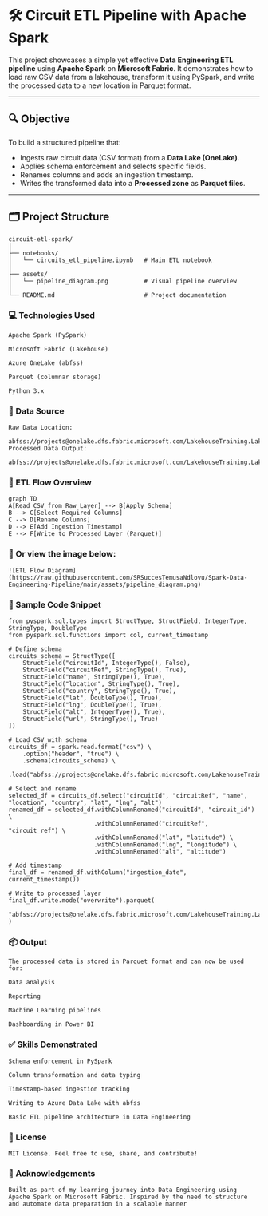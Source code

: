 # 🛠️ Circuit ETL Pipeline with Apache Spark

This project showcases a simple yet effective **Data Engineering ETL pipeline** using **Apache Spark** on **Microsoft Fabric**. It demonstrates how to load raw CSV data from a lakehouse, transform it using PySpark, and write the processed data to a new location in Parquet format.

---

## 🔍 Objective

To build a structured pipeline that:

- Ingests raw circuit data (CSV format) from a **Data Lake (OneLake)**.
- Applies schema enforcement and selects specific fields.
- Renames columns and adds an ingestion timestamp.
- Writes the transformed data into a **Processed zone** as **Parquet files**.

---

## 🗂️ Project Structure

```
circuit-etl-spark/
│
├── notebooks/
│   └── circuits_etl_pipeline.ipynb   # Main ETL notebook
│
├── assets/
│   └── pipeline_diagram.png          # Visual pipeline overview
│
└── README.md                         # Project documentation

```

### 💻 Technologies Used
```
Apache Spark (PySpark)

Microsoft Fabric (Lakehouse)

Azure OneLake (abfss)

Parquet (columnar storage)

Python 3.x
```

### 📁 Data Source
```
Raw Data Location:

abfss://projects@onelake.dfs.fabric.microsoft.com/LakehouseTraining.Lakehouse/Files/circuits.csv
Processed Data Output:

abfss://projects@onelake.dfs.fabric.microsoft.com/LakehouseTraining.Lakehouse/Files/processed
```
### 🔄 ETL Flow Overview
```
graph TD
A[Read CSV from Raw Layer] --> B[Apply Schema]
B --> C[Select Required Columns]
C --> D[Rename Columns]
D --> E[Add Ingestion Timestamp]
E --> F[Write to Processed Layer (Parquet)]
```
### 📸 Or view the image below:
```
![ETL Flow Diagram](https://raw.githubusercontent.com/SRSuccesTemusaNdlovu/Spark-Data-Engineering-Pipeline/main/assets/pipeline_diagram.png)
```

### 🧪 Sample Code Snippet

```
from pyspark.sql.types import StructType, StructField, IntegerType, StringType, DoubleType
from pyspark.sql.functions import col, current_timestamp

# Define schema
circuits_schema = StructType([
    StructField("circuitId", IntegerType(), False),
    StructField("circuitRef", StringType(), True),
    StructField("name", StringType(), True),
    StructField("location", StringType(), True),
    StructField("country", StringType(), True),
    StructField("lat", DoubleType(), True),
    StructField("lng", DoubleType(), True),
    StructField("alt", IntegerType(), True),
    StructField("url", StringType(), True)
])

# Load CSV with schema
circuits_df = spark.read.format("csv") \
    .option("header", "true") \
    .schema(circuits_schema) \
    .load("abfss://projects@onelake.dfs.fabric.microsoft.com/LakehouseTraining.Lakehouse/Files/circuits.csv")

# Select and rename
selected_df = circuits_df.select("circuitId", "circuitRef", "name", "location", "country", "lat", "lng", "alt")
renamed_df = selected_df.withColumnRenamed("circuitId", "circuit_id") \
                        .withColumnRenamed("circuitRef", "circuit_ref") \
                        .withColumnRenamed("lat", "latitude") \
                        .withColumnRenamed("lng", "longitude") \
                        .withColumnRenamed("alt", "altitude")

# Add timestamp
final_df = renamed_df.withColumn("ingestion_date", current_timestamp())

# Write to processed layer
final_df.write.mode("overwrite").parquet(
    "abfss://projects@onelake.dfs.fabric.microsoft.com/LakehouseTraining.Lakehouse/Files/processed"
)

```

### 📦 Output
```
The processed data is stored in Parquet format and can now be used for:

Data analysis

Reporting

Machine Learning pipelines

Dashboarding in Power BI
```

### ✅ Skills Demonstrated
```
Schema enforcement in PySpark

Column transformation and data typing

Timestamp-based ingestion tracking

Writing to Azure Data Lake with abfss

Basic ETL pipeline architecture in Data Engineering
```
### 📌 License
```
MIT License. Feel free to use, share, and contribute!
```
### 🙌 Acknowledgements
```
Built as part of my learning journey into Data Engineering using Apache Spark on Microsoft Fabric. Inspired by the need to structure and automate data preparation in a scalable manner
```
